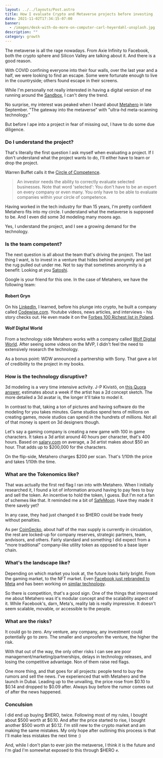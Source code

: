 ```yaml
---
layout: ../../layouts/Post.astro
title: How I evaluate Crypto and Metaverse projects before investing
date: 2021-11-02T17:34:15-07:00
banner:
  - /images/desk-with-do-more-on-computer-carl-heyerdahl-unsplash.jpg
description: ""
category: growth
---
```


The metaverse is all the rage nowadays. From Axie Infinity to Facebook, both the crypto sphere and Silicon Valley are talking about it. And there is a good reason.

With COVID confining everyone into their four walls, over the last year and a half, we were looking to find an escape. Some were fortunate enough to live in the countryside; others found escape in their screens.

While I'm personally not really interested in having a digital version of me running around the [Sandbox](https://www.sandbox.game/en/), I can't deny the trend.

No surprise, my interest was peaked when I heard about [Metahero](https://metahero.io/) in late September. "The gateway into the metaverse" with "ultra-hd meta-scanning technology."

But before I ape into a project in fear of missing out, I have to do some due diligence. 

### Do I understand the project?

That's literally the first question I ask myself when evaluating a project. If I don't understand what the project wants to do, I'll either have to learn or drop the project.

Warren Buffet calls it the [Circle of Competence](https://en.wikipedia.org/wiki/Circle_of_competence).

> An investor needs the ability to correctly evaluate selected businesses. Note that word 'selected': You don't have to be an expert on every company or even many. You only have to be able to evaluate companies within your circle of competence.

Having worked in the tech industry for than 15 years, I'm pretty confident Metahero fits into my circle. I understand what the metaverse is supposed to be. And I even did some 3d modeling many moons ago.

Yes, I understand the project, and I see a growing demand for the technology.

### Is the team competent?

The next question is all about the team that's driving the project. The last thing I want, is to invest in a venture that hides behind anonymity and get the rug pulled out under me. Not to say that sometimes anonymity is a benefit: Looking at you [Satoshi](https://en.wikipedia.org/wiki/Satoshi_Nakamoto). 

Google is your friend for this one. In the case of Metahero, we have the following team:

#### Robert Gryn

On his [LinkedIn](https://www.linkedin.com/in/robertgryn/), I learned, before his plunge into crypto, he built a company called [Codewise.com](https://codewise.com). Youtube videos, news articles, and interviews - his story checks out. He even made it on the [Forbes 100 Richest list in Poland](https://www.forbes.pl/sylwetka/robert-gryn).

#### Wolf Digital World

From a technology side Metahero works with a company called [Wolf Digital World](https://wdw.io). After seeing some videos on the MVP, I didn't feel the need to extensively research the technology.

As a bonus point: WDW announced a partnership with Sony. That gave a lot of credibility to the project in my books.

### How is the technology disruptive?

3d modeling is a very time intensive activity. J-P Kivistö, on [this Quora answer](https://www.quora.com/How-long-does-it-take-an-experienced-3D-artist-to-model-a-basic-3D-humanoid-model-from-scratch/answer/J-P-Kivist%C3%B6), estimates about a week if the artist has a 2d concept sketch. The more detailed a 3d avatar is, the longer it'll take to model it.

In contrast to that, taking a ton of pictures and having software do the modeling for you takes minutes. Game studios spend tens of millions on creating games, movie studios can spend in the hundrets of millions. Not all of that money is spent on 3d designers though.

Let's say a gaming company is creating a new game with 100 in game characters. It takes a 3d artist around 40 hours per character, that's 400 hours. Based on [salary.com](https://www.salary.com/research/salary/posting/3d-artist-hourly-wages) on average, a 3d artist makes about $50 an hour. That adds up to $200,000 for the characters.

On the flip-side, Metahero charges $200 per scan. That's 1/10th the price and takes 1/10th the time.

### What are the Tokenomics like?

That was actually the first red flag I ran into with Metahero. When I initially researched it, I found a lot of information around having to pay fees to buy and sell the token. An incentive to hold the token, I guess. But I'm not a fan of schemes like that. It reminded me a bit of [SafeMoon](https://www.coingecko.com/en/coins/safemoon). Have they made it there savely yet?

In any case, they had just changed it so $HERO could be trade freely without penalties.

As per [CoinGecko](https://www.coingecko.com/en/coins/metahero), about half of the max supply is currently in circulation, the rest are locked-up for company reserves, strategic partners, team, andvisors, and others. Fairly standard and something I did expect from a "more traditional" company-like utility token as opposed to a base layer chain.

### What's the landscape like?

Depending on which market you look at, the future looks fairly bright. From the gaming market, to the NFT market. Even [Facebook just rebranded to Meta](https://www.nytimes.com/2021/10/28/technology/facebook-meta-name-change.html) and has been working on [similar technology](https://tech.fb.com/codec-avatars-facebook-reality-labs/).

So there is competition, that's a good sign. One of the things that impressed me about Metahero was it's modular concept and the scalability aspect of it. While Facebook's, darn, Meta's, reality lab is really impressive. It doesn't seem scalable, movable, or accessible to the people.

### What are the risks?

It could go to zero. Any venture, any company, any investment could potentially go to zero. The smaller and unproofen the venture, the higher the risk.

With that out of the way, the only other risks I can see are poor management/marketing/partnerships, delays in technology releases, and losing the competitive advantage. Non of them raise red flags.

One more thing, and that goes for all projects: people tend to buy the rumors and sell the news. I've experienced that with Metahero and the launch in Dubai. Leading up to the unvailing, the price rose from $0.10 to $0.14 and dropped to $0.09 after. Always buy before the rumor comes out of after the news happened.

### Conculsion

I did end up buying $HERO, twice. Following most of my rules, I bought about $500 worth at $0.10. And after the price started to rise, I bought another $500 worth at $0.12. I'm still new to the crypto market and am making the same mistakes. My only hope after outlining this process is that I'll make less mistakes the next time :)

And, while I don't plan to ever join the metaverse, I think it is the future and I'm glad I'm somewhat exposed to this through $HERO ✊.

